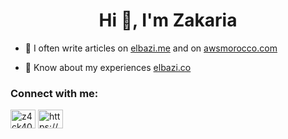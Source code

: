 <h1 align="center">Hi 👋, I'm Zakaria</h1>

- 📝 I often write articles on [elbazi.me](https://elbazi.me) and on [awsmorocco.com](https://awsmorocco.com)

- 📄 Know about my experiences [elbazi.co](https://elbazi.co)

<h3 align="left">Connect with me:</h3>
<p align="left">
<a href="https://twitter.com/z4ck404" target="blank"><img align="center" src="https://cdn.jsdelivr.net/npm/simple-icons@3.0.1/icons/twitter.svg" alt="z4ck404" height="30" width="40" /></a>
<a href="https://linkedin.com/in/https://www.linkedin.com/in/zakaria-elbazi/" target="blank"><img align="center" src="https://cdn.jsdelivr.net/npm/simple-icons@3.0.1/icons/linkedin.svg" alt="https://www.linkedin.com/in/zakaria-elbazi/" height="30" width="40" /></a>
</p>


